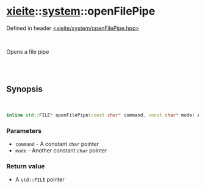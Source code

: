 # [xieite](../xieite.md)::[system](../system.md)::openFilePipe
Defined in header [<xieite/system/openFilePipe.hpp>](../../include/xieite/system/openFilePipe.hpp)

<br/>

Opens a file pipe

<br/><br/>

## Synopsis

<br/>

```cpp
inline std::FILE* openFilePipe(const char* command, const char* mode) noexcept;
```
### Parameters
- `command` - A constant `char` pointer
- `mode` - Another constant `char` pointer
### Return value
- A `std::FILE` pointer
